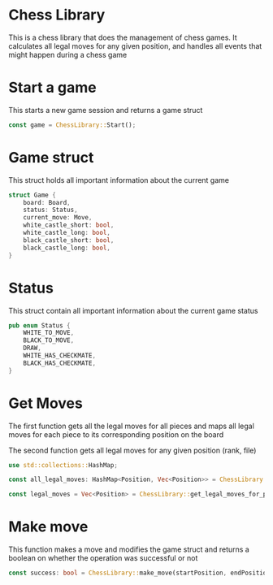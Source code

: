 # Chess Library

This is a chess library that does the management of chess games.
It calculates all legal moves for any given position, and handles all events that might
happen during a chess game

# Start a game
This starts a new game session and returns a game struct

```rust
const game = ChessLibrary::Start();
```

# Game struct
This struct holds all important information about the current game

```rust
struct Game {
    board: Board,
    status: Status,
    current_move: Move,
    white_castle_short: bool,
    white_castle_long: bool,
    black_castle_short: bool,
    black_castle_long: bool,
}
```

# Status
This struct contain all important information about the current game status
```rust
pub enum Status {
    WHITE_TO_MOVE,
    BLACK_TO_MOVE,
    DRAW,
    WHITE_HAS_CHECKMATE,
    BLACK_HAS_CHECKMATE,
}
```

# Get Moves
The first function gets all the legal moves for all pieces and maps all legal moves for each piece
to its corresponding position on the board

The second function gets all legal moves for any given position (rank, file)
```rust
use std::collections::HashMap;

const all_legal_moves: HashMap<Position, Vec<Position>> = ChessLibrary::get_all_legal_moves(game);

const legal_moves = Vec<Position> = ChessLibrary::get_legal_moves_for_piece(position);
```

# Make move
This function makes a move and modifies the game struct and returns a boolean
on whether the operation was successful or not

```rust
const success: bool = ChessLibrary::make_move(startPosition, endPosition, game);
```